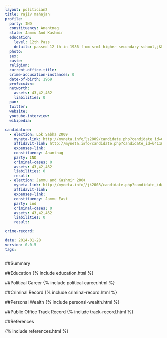 ```yaml
---
layout: politician2
title: rajiv mahajan
profile: 
  party: IND
  constituency: Anantnag
  state: Jammu And Kashmir
  education: 
    level: 12th Pass
    details: passed 12 th in 1986 from srml higher secondary school,j&k state board of education
  photo: 
  sex: 
  caste: 
  religion: 
  current-office-title: 
  crime-accusation-instances: 0
  date-of-birth: 1969
  profession: 
  networth: 
    assets: 43,42,462
    liabilities: 0
  pan: 
  twitter: 
  website: 
  youtube-interview: 
  wikipedia: 

candidature: 
  - election: Lok Sabha 2009
    myneta-link: http://myneta.info/ls2009/candidate.php?candidate_id=6411
    affidavit-link: http://myneta.info/candidate.php?candidate_id=6411&scan=original
    expenses-link: 
    constituency: Anantnag 
    party: IND
    criminal-cases: 0
    assets: 43,42,462
    liabilities: 0
    result:  
  - election: Jammu and Kashmir 2008
    myneta-link: http://myneta.info//jk2008/candidate.php?candidate_id=1101
    affidavit-link: 
    expenses-link: 
    constituency: Jammu East 
    party: ind
    criminal-cases: 0
    assets: 43,42,462
    liabilities: 0
    result:  

crime-record: 

date: 2014-01-28
version: 0.0.5
tags: 
---
```

##Summary


##Education
{% include education.html %}


##Political Career
{% include political-career.html %}


##Criminal Record
{% include criminal-record.html %}


##Personal Wealth
{% include personal-wealth.html %}


##Public Office Track Record
{% include track-record.html %}


##References


{% include references.html %}